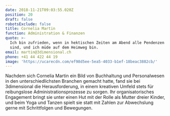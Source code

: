 ```yaml
---
date: 2018-11-21T09:03:55.020Z
position: 20
draft: false
robotsExclude: false
title: Cornelia Martin
function: Administration & Finanzen
quote: >-
  Ich bin zufrieden, wenn in hektischen Zeiten am Abend alle Pendenzen geschafft
  sind, und ich müde auf dem Heimweg bin.
email: martin@3dimensional.ch
phone: +41 44 422 44 19
image: 'https://ucarecdn.com/ef98d5ee-5ea5-4033-b1ef-18beac3882cb/'
---
```

Nachdem sich Cornelia Martin ein Bild von Buchhaltung und Personalwesen in den unterschiedlichsten Branchen gemacht hatte, fand sie bei 3dimensional die Herausforderung, in einem kreativen Umfeld stets für reibungslose Administrationsprozesse zu sorgen. Ihr organisatorisches Engagement bringt sie unter einen Hut mit der Rolle als Mutter dreier Kinder, und beim Yoga und Tanzen spielt sie statt mit Zahlen zur Abwechslung gerne mit Schrittfolgen und Bewegungen.
